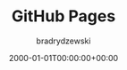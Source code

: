 ---
date: 2000-01-01T00:00:00+00:00
title: GitHub Pages
author: bradrydzewski
draft: true
description: |
  Plugin to publish a static website to GitHub pages.
---